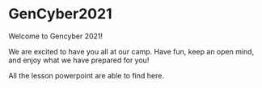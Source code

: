 # GenCyber2021
Welcome to Gencyber 2021!

We are excited to have you all at our camp.  Have fun, keep an open mind, and enjoy what we have prepared for you!

All the lesson powerpoint are able to find here.


